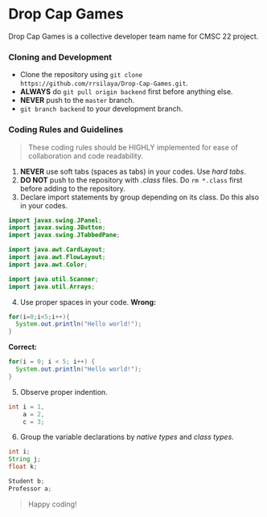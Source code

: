 # Drop Cap Games
Drop Cap Games is a collective developer team name for CMSC 22 project.

### Cloning and Development
* Clone the repository using `git clone https://github.com/rrsilaya/Drop-Cap-Games.git`.
* **ALWAYS** do `git pull origin backend` first before anything else.
* **NEVER** push to the `master` branch.
* `git branch backend` to your development branch.

### Coding Rules and Guidelines
> These coding rules should be HIGHLY implemented for ease of collaboration and code readability.
1. **NEVER** use soft tabs (spaces as tabs) in your codes. Use *hard tabs*.
2. **DO NOT** push to the repository with *.class* files. Do `rm *.class` first
	before adding to the repository.
3. Declare import statements by group depending on its class. Do this also in your codes.
```java
import javax.swing.JPanel;
import javax.swing.JButton;
import javax.swing.JTabbedPane;

import java.awt.CardLayout;
import java.awt.FlowLayout;
import java.awt.Color;

import java.util.Scanner;
import java.util.Arrays;
```
4. Use proper spaces in your code.
**Wrong:**
```java
for(i=0;i<5;i++){
  System.out.println("Hello world!");
}
```
**Correct:**
```java
for(i = 0; i < 5; i++) {
  System.out.println("Hello world!");
}
```
5. Observe proper indention.
```java
int i = 1,
    a = 2,
    c = 3;
```
6. Group the variable declarations by *native types* and *class types*.
```java
int i;
String j;
float k;

Student b;
Professor a;
```

> Happy coding!
